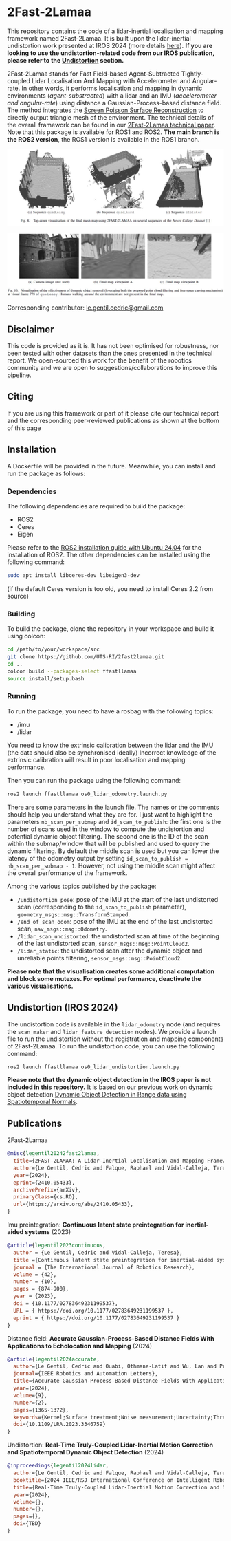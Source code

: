 # 2Fast-2Lamaa

This repository contains the code of a lidar-inertial localisation and mapping framework named 2Fast-2Lamaa.
It is built upon the lidar-inertial undistortion work presented at IROS 2024 (more details [here](https://uts-ri.github.io/lidar_inertial_motion_correction/)).
__If you are looking to use the undistortion-related code from our IROS publication, please refer to the [Undistortion](#undistortion-iros-2024) section.__

2Fast-2Lamaa stands for Fast Field-based Agent-Subtracted Tightly-coupled Lidar Localisation And Mapping with Accelerometer and Angular-rate.
In other words, it performs localisation and mapping in dynamic environments (_agent-substracted_) with a lidar and an IMU (_accelerometer and angular-rate_) using distance a Gaussian-Process-based distance field.
The method integrates the [Screen Poisson Surface Reconstruction](https://github.com/mkazhdan/PoissonRecon) to directly output triangle mesh of the environment.
The technical details of the overall framework can be found in our [2Fast-2Lamaa technical paper](https://arxiv.org/abs/2410.05433).
Note that this package is available for ROS1 and ROS2.
__The main branch is the ROS2 version__, the ROS1 version is available in the ROS1 branch.

![Map examples generated by 2Fast-2Lamaa](doc/maps.jpg)

![Illustration of dynamic object not affecting the map](doc/free_carving_figure.jpg)


Corresponding contributor: le.gentil.cedric@gmail.com

## Disclaimer

This code is provided as it is. It has not been optimised for robustness, nor been tested with other datasets than the ones presented in the technical report.
We open-sourced this work for the benefit of the robotics community and we are open to suggestions/collaborations to improve this pipeline.

## Citing

If you are using this framework or part of it please cite our technical report and the corresponding peer-reviewed publications as shown at the bottom of this page


## Installation

A Dockerfile will be provided in the future. Meanwhile, you can install and run the package as follows:

### Dependencies

The following dependencies are required to build the package:
- ROS2
- Ceres
- Eigen

Please refer to the [ROS2 installation guide with Ubuntu 24.04](https://docs.ros.org/en/jazzy/Installation/Ubuntu-Install-Debs.html) for the installation of ROS2.
The other dependencies can be installed using the following command:
```bash
sudo apt install libceres-dev libeigen3-dev
```
(if the default Ceres version is too old, you need to install Ceres 2.2 from source)

### Building

To build the package, clone the repository in your workspace and build it using colcon:
```bash
cd /path/to/your/workspace/src
git clone https://github.com/UTS-RI/2fast2lamaa.git
cd ..
colcon build --packages-select ffastllamaa
source install/setup.bash
```

### Running

To run the package, you need to have a rosbag with the following topics:
- /imu
- /lidar

You need to know the extrinsic calibration between the lidar and the IMU (the data should also be synchronised ideally)
Incorrect knowledge of the extrinsic calibration will result in poor localisation and mapping performance.

Then you can run the package using the following command:
```bash
ros2 launch ffastllamaa os0_lidar_odometry.launch.py
```

There are some parameters in the launch file.
The names or the comments should help you understand what they are for.
I just want to highlight the parameters `nb_scan_per_submap` and `id_scan_to_publish`: the first one is the number of scans used in the window to compute the undistortion and potential dynamic object filtering.
The second one is the ID of the scan within the submap/window that will be published and used to query the dynamic filtering.
By default the middle scan is used but you can lower the latency of the odometry output by setting `id_scan_to_publish =  nb_scan_per_submap - 1`.
However, not using the middle scan might affect the overall performance of the framework.

Among the various topics published by the package:
- `/undistortion_pose`: pose of the IMU at the start of the last undistorted scan (corresponding to the `id_scan_to_publish` parameter), `geometry_msgs::msg::TransformStamped`.
- `/end_of_scan_odom`: pose of the IMU at the end of the last undistorted scan, `nav_msgs::msg::Odometry`.
- `/lidar_scan_undistorted`: the undistorted scan at time of the beginning of the last undistorted scan, `sensor_msgs::msg::PointCloud2`.
- `/lidar_static`: the undistorted scan after the dynamic object and unreliable points filtering, `sensor_msgs::msg::PointCloud2`.

__Please note that the visualisation creates some additional computation and block some mutexes. For optimal performance, deactivate the various visualisations.__


## Undistortion (IROS 2024)

The undistortion code is available in the `lidar_odometry` node (and requires the `scan_maker` and `lidar_feature_detection` nodes).
We provide a launch file to run the undistortion without the registration and mapping components of 2Fast-2Lamaa.
To run the undistortion code, you can use the following command:
```bash
ros2 launch ffastllamaa os0_lidar_undistortion.launch.py
```

__Please note that the dynamic object detection in the IROS paper is not included in this repository.__
It is based on our previous work on dynamic object detection [Dynamic Object Detection in Range data using Spatiotemporal Normals](https://uts-ri.github.io/dynamic_object_detection/).


## Publications

2Fast-2Lamaa
```bibtex
@misc{legentil20242fast2lamaa,
  title={2FAST-2LAMAA: A Lidar-Inertial Localisation and Mapping Framework for Non-Static Environments}, 
  author={Le Gentil, Cedric and Falque, Raphael and Vidal-Calleja, Teresa},
  year={2024},
  eprint={2410.05433},
  archivePrefix={arXiv},
  primaryClass={cs.RO},
  url={https://arxiv.org/abs/2410.05433}, 
}
```

Imu preintegration: __Continuous latent state preintegration for inertial-aided systems__ (2023)
```bibtex
@article{legentil2023continuous,
  author = {Le Gentil, Cedric and Vidal-Calleja, Teresa},
  title ={Continuous latent state preintegration for inertial-aided systems},
  journal = {The International Journal of Robotics Research},
  volume = {42},
  number = {10},
  pages = {874-900},
  year = {2023},
  doi = {10.1177/02783649231199537},
  URL = { https://doi.org/10.1177/02783649231199537 },
  eprint = { https://doi.org/10.1177/02783649231199537 }
}
```

Distance field: __Accurate Gaussian-Process-Based Distance Fields With Applications to Echolocation and Mapping__ (2024)
```bibtex
@article{legentil2024accurate,
  author={Le Gentil, Cedric and Ouabi, Othmane-Latif and Wu, Lan and Pradalier, Cedric and Vidal-Calleja, Teresa},
  journal={IEEE Robotics and Automation Letters}, 
  title={Accurate Gaussian-Process-Based Distance Fields With Applications to Echolocation and Mapping}, 
  year={2024},
  volume={9},
  number={2},
  pages={1365-1372},
  keywords={Kernel;Surface treatment;Noise measurement;Uncertainty;Three-dimensional displays;Surface reconstruction;Euclidean distance;Localization;mapping},
  doi={10.1109/LRA.2023.3346759}
}
```


Undistortion: __Real-Time Truly-Coupled Lidar-Inertial Motion Correction and Spatiotemporal Dynamic Object Detection__ (2024)
```bibtex
@inproceedings{legentil2024lidar,
  author={Le Gentil, Cedric and Falque, Raphael and Vidal-Calleja, Teresa},
  booktitle={2024 IEEE/RSJ International Conference on Intelligent Robots and Systems (IROS)},
  title={Real-Time Truly-Coupled Lidar-Inertial Motion Correction and Spatiotemporal Dynamic Object Detection},
  year={2024},
  volume={},
  number={},
  pages={},
  doi={TBD}
}
```

